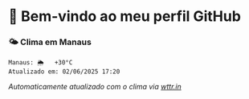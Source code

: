 # 👋 Bem-vindo ao meu perfil GitHub

### 🌤️ Clima em Manaus
```
Manaus: 🌦   +30°C
Atualizado em: 02/06/2025 17:20
```

_Automaticamente atualizado com o clima via [wttr.in](https://wttr.in)_